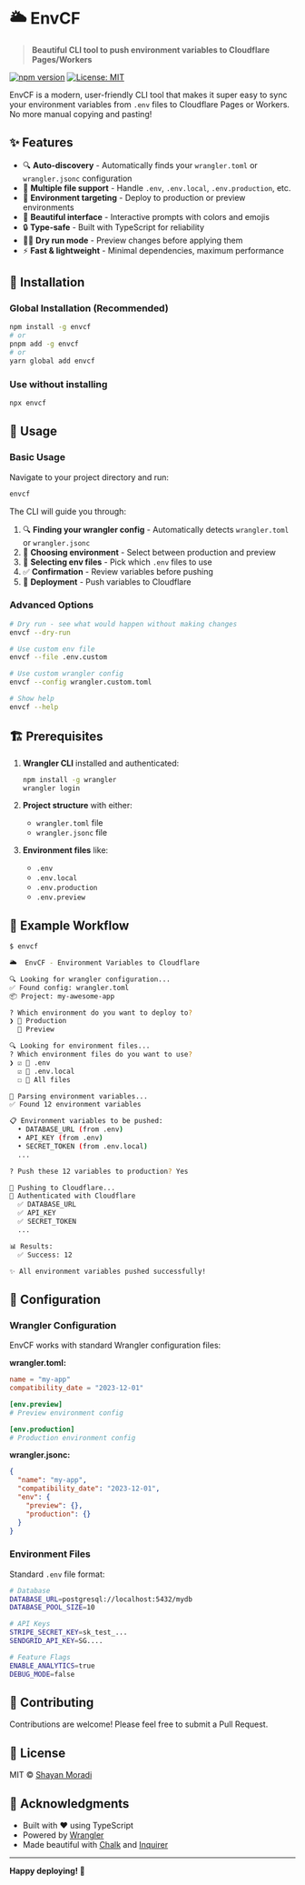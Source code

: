 # 🌥️ EnvCF

> **Beautiful CLI tool to push environment variables to Cloudflare Pages/Workers**

[![npm version](https://badge.fury.io/js/envcf.svg)](https://badge.fury.io/js/envcf)
[![License: MIT](https://img.shields.io/badge/License-MIT-yellow.svg)](https://opensource.org/licenses/MIT)

EnvCF is a modern, user-friendly CLI tool that makes it super easy to sync your environment variables from `.env` files to Cloudflare Pages or Workers. No more manual copying and pasting!

## ✨ Features

- 🔍 **Auto-discovery** - Automatically finds your `wrangler.toml` or `wrangler.jsonc` configuration
- 📁 **Multiple file support** - Handle `.env`, `.env.local`, `.env.production`, etc.
- 🎯 **Environment targeting** - Deploy to production or preview environments
- 🎨 **Beautiful interface** - Interactive prompts with colors and emojis
- 🔒 **Type-safe** - Built with TypeScript for reliability
- 🏃‍♂️ **Dry run mode** - Preview changes before applying them
- ⚡ **Fast & lightweight** - Minimal dependencies, maximum performance

## 🚀 Installation

### Global Installation (Recommended)

```bash
npm install -g envcf
# or
pnpm add -g envcf
# or
yarn global add envcf
```

### Use without installing

```bash
npx envcf
```

## 📖 Usage

### Basic Usage

Navigate to your project directory and run:

```bash
envcf
```

The CLI will guide you through:

1. 🔍 **Finding your wrangler config** - Automatically detects `wrangler.toml` or `wrangler.jsonc`
2. 🎯 **Choosing environment** - Select between production and preview
3. 📁 **Selecting env files** - Pick which `.env` files to use
4. ✅ **Confirmation** - Review variables before pushing
5. 🚀 **Deployment** - Push variables to Cloudflare

### Advanced Options

```bash
# Dry run - see what would happen without making changes
envcf --dry-run

# Use custom env file
envcf --file .env.custom

# Use custom wrangler config
envcf --config wrangler.custom.toml

# Show help
envcf --help
```

## 🏗️ Prerequisites

1. **Wrangler CLI** installed and authenticated:
   ```bash
   npm install -g wrangler
   wrangler login
   ```

2. **Project structure** with either:
   - `wrangler.toml` file
   - `wrangler.jsonc` file

3. **Environment files** like:
   - `.env`
   - `.env.local`
   - `.env.production`
   - `.env.preview`

## 📝 Example Workflow

```bash
$ envcf

🌥️  EnvCF - Environment Variables to Cloudflare

🔍 Looking for wrangler configuration...
✅ Found config: wrangler.toml
📦 Project: my-awesome-app

? Which environment do you want to deploy to? 
❯ 🚀 Production
  🧪 Preview

🔍 Looking for environment files...
? Which environment files do you want to use? 
❯ ☑ 📄 .env
  ☑ 📄 .env.local
  ☐ 📁 All files

📝 Parsing environment variables...
✅ Found 12 environment variables

📋 Environment variables to be pushed:
  • DATABASE_URL (from .env)
  • API_KEY (from .env)
  • SECRET_TOKEN (from .env.local)
  ...

? Push these 12 variables to production? Yes

🚀 Pushing to Cloudflare...
🔑 Authenticated with Cloudflare
  ✅ DATABASE_URL
  ✅ API_KEY
  ✅ SECRET_TOKEN
  ...

📊 Results:
  ✅ Success: 12

✨ All environment variables pushed successfully!
```

## 🔧 Configuration

### Wrangler Configuration

EnvCF works with standard Wrangler configuration files:

**wrangler.toml:**
```toml
name = "my-app"
compatibility_date = "2023-12-01"

[env.preview]
# Preview environment config

[env.production]
# Production environment config
```

**wrangler.jsonc:**
```json
{
  "name": "my-app",
  "compatibility_date": "2023-12-01",
  "env": {
    "preview": {},
    "production": {}
  }
}
```

### Environment Files

Standard `.env` file format:

```bash
# Database
DATABASE_URL=postgresql://localhost:5432/mydb
DATABASE_POOL_SIZE=10

# API Keys
STRIPE_SECRET_KEY=sk_test_...
SENDGRID_API_KEY=SG....

# Feature Flags
ENABLE_ANALYTICS=true
DEBUG_MODE=false
```

## 🤝 Contributing

Contributions are welcome! Please feel free to submit a Pull Request.

## 📄 License

MIT © [Shayan Moradi](https://github.com/novincode)

## 🙏 Acknowledgments

- Built with ❤️ using TypeScript
- Powered by [Wrangler](https://developers.cloudflare.com/workers/wrangler/)
- Made beautiful with [Chalk](https://github.com/chalk/chalk) and [Inquirer](https://github.com/SBoudrias/Inquirer.js)

---

**Happy deploying! 🚀**
